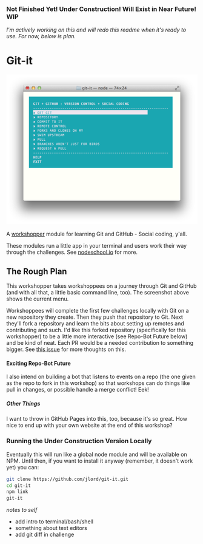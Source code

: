 ### Not Finished Yet! Under Construction! Will Exist in Near Future! WIP

_I'm actively working on this and will redo this readme when it's ready to use. For now, below is plan._

# Git-it

![ss](git-it-ss.png)

A [workshopper](https://github.com/rvagg/workshopper) module for learning Git and GitHub - Social coding, y'all.

These modules run a little app in your terminal and users work their way through the challenges. See [nodeschool.io](http://nodeschool.io) for more.

## The Rough Plan

This workshopper takes workshoppees on a journey through Git and GitHub (and with all that, a little basic command line, too). The screenshot above shows the current menu.

Workshoppees will complete the first few challenges locally with Git on a new repository they create. Then they push that repository to Git. Next they'll fork a repository and learn the bits about setting up remotes and contributing and such. I'd like this forked repository (specifically for this workshopper) to be a little more interactive (see Repo-Bot Future below) and be kind of neat. Each PR would be a needed contribution to something bigger. See [this issue](https://github.com/jlord/git-it/issues/1) for more thoughts on this.

#### Exciting Repo-Bot Future

I also intend on building a bot that listens to events on a repo (the one given as the repo to fork in this workshop) so that workshops can do things like pull in changes, or possible handle a merge conflict! Eek!

##### Other Things

I want to throw in GitHub Pages into this, too, because it's so great. How nice to end up with your own website at the end of this workshop?

### Running the Under Construction Version Locally

Eventually this will run like a global node module and will be available on NPM. Until then, if you want to install it anyway (remember, it doesn't work yet) you can:

```bash
git clone https://github.com/jlord/git-it.git
cd git-it
npm link
git-it
```

_notes to self_
- add intro to terminal/bash/shell
- something about text editors
- add git diff in challenge
